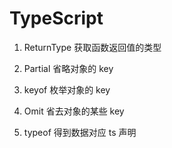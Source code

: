 # TypeScript

1. ReturnType
  获取函数返回值的类型

2. Partial
  省略对象的 key

3. keyof
  枚举对象的 key

4. Omit
  省去对象的某些 key

5. typeof
  得到数据对应 ts 声明